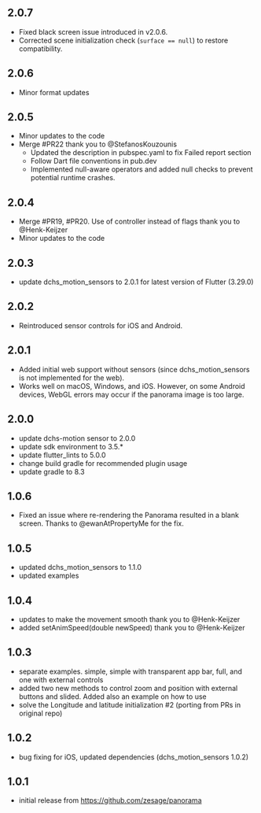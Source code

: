 ## 2.0.7
* Fixed black screen issue introduced in v2.0.6.  
* Corrected scene initialization check (`surface == null`) to restore compatibility.

## 2.0.6
* Minor format updates

## 2.0.5
* Minor updates to the code
* Merge #PR22 thank you to @StefanosKouzounis
    * Updated the description in pubspec.yaml to fix Failed report section
    * Follow Dart file conventions in pub.dev
    * Implemented null-aware operators and added null checks to prevent potential runtime crashes.

## 2.0.4 
* Merge #PR19, #PR20. Use of controller instead of flags thank you to @Henk-Keijzer
* Minor updates to the code

## 2.0.3
* update dchs_motion_sensors to 2.0.1 for latest version of Flutter (3.29.0)

## 2.0.2
* Reintroduced sensor controls for iOS and Android.

## 2.0.1
* Added initial web support without sensors (since dchs_motion_sensors is not implemented for the web).
* Works well on macOS, Windows, and iOS. However, on some Android devices, WebGL errors may occur if the panorama image is too large.

## 2.0.0
* update dchs-motion sensor to 2.0.0
* update sdk environment to 3.5.*
* update flutter_lints to 5.0.0
* change build gradle for recommended plugin usage
* update gradle to 8.3

## 1.0.6
* Fixed an issue where re-rendering the Panorama resulted in a blank screen. Thanks to @ewanAtPropertyMe for the fix.

## 1.0.5
* updated dchs_motion_sensors to 1.1.0
* updated examples

## 1.0.4
* updates to make the movement smooth thank you to @Henk-Keijzer 
* added setAnimSpeed(double newSpeed) thank you to @Henk-Keijzer 

## 1.0.3
* separate examples. simple, simple with transparent app bar, full, and one with external controls
* added two new methods to control zoom and position with external buttons and slided. Added also an example on how to use
* solve the Longitude and latitude initialization #2 (porting from PRs in original repo)


## 1.0.2

* bug fixing for iOS, updated dependencies (dchs_motion_sensors 1.0.2) 

## 1.0.1

* initial release from https://github.com/zesage/panorama
